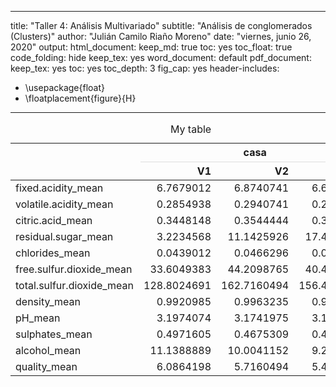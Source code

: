 
---
title: "Taller 4: Análisis Multivariado"
subtitle: "Análisis de conglomerados (Clusters)"
author: "Julián Camilo Riaño Moreno"
date: "viernes, junio 26, 2020"
output:
  html_document: 
    keep_md: true
    toc: yes
    toc_float: true
    code_folding: hide
  keep_tex: yes
  word_document: default
  pdf_document: 
    keep_tex: yes
    toc: yes
    toc_depth: 3
  fig_cap: yes
header-includes:
- \usepackage{float}
- \floatplacement{figure}{H}
---








<table>
<caption>My table</caption>
 <thead>
<tr>
<th style="border-bottom:hidden" colspan="1"></th>
<th style="border-bottom:hidden; padding-bottom:0; padding-left:3px;padding-right:3px;text-align: center; " colspan="3"><div style="border-bottom: 1px solid #ddd; padding-bottom: 5px; ">casa</div></th>
</tr>
  <tr>
   <th style="text-align:left;">   </th>
   <th style="text-align:right;"> V1 </th>
   <th style="text-align:right;"> V2 </th>
   <th style="text-align:right;"> V3 </th>
  </tr>
 </thead>
<tbody>
  <tr>
   <td style="text-align:left;"> fixed.acidity_mean </td>
   <td style="text-align:right;"> 6.7679012 </td>
   <td style="text-align:right;"> 6.8740741 </td>
   <td style="text-align:right;"> 6.6037037 </td>
  </tr>
  <tr>
   <td style="text-align:left;"> volatile.acidity_mean </td>
   <td style="text-align:right;"> 0.2854938 </td>
   <td style="text-align:right;"> 0.2940741 </td>
   <td style="text-align:right;"> 0.2729012 </td>
  </tr>
  <tr>
   <td style="text-align:left;"> citric.acid_mean </td>
   <td style="text-align:right;"> 0.3448148 </td>
   <td style="text-align:right;"> 0.3544444 </td>
   <td style="text-align:right;"> 0.3380247 </td>
  </tr>
  <tr>
   <td style="text-align:left;"> residual.sugar_mean </td>
   <td style="text-align:right;"> 3.2234568 </td>
   <td style="text-align:right;"> 11.1425926 </td>
   <td style="text-align:right;"> 17.4358025 </td>
  </tr>
  <tr>
   <td style="text-align:left;"> chlorides_mean </td>
   <td style="text-align:right;"> 0.0439012 </td>
   <td style="text-align:right;"> 0.0466296 </td>
   <td style="text-align:right;"> 0.0487407 </td>
  </tr>
  <tr>
   <td style="text-align:left;"> free.sulfur.dioxide_mean </td>
   <td style="text-align:right;"> 33.6049383 </td>
   <td style="text-align:right;"> 44.2098765 </td>
   <td style="text-align:right;"> 40.4259259 </td>
  </tr>
  <tr>
   <td style="text-align:left;"> total.sulfur.dioxide_mean </td>
   <td style="text-align:right;"> 128.8024691 </td>
   <td style="text-align:right;"> 162.7160494 </td>
   <td style="text-align:right;"> 156.4197531 </td>
  </tr>
  <tr>
   <td style="text-align:left;"> density_mean </td>
   <td style="text-align:right;"> 0.9920985 </td>
   <td style="text-align:right;"> 0.9963235 </td>
   <td style="text-align:right;"> 0.9990773 </td>
  </tr>
  <tr>
   <td style="text-align:left;"> pH_mean </td>
   <td style="text-align:right;"> 3.1974074 </td>
   <td style="text-align:right;"> 3.1741975 </td>
   <td style="text-align:right;"> 3.1498765 </td>
  </tr>
  <tr>
   <td style="text-align:left;"> sulphates_mean </td>
   <td style="text-align:right;"> 0.4971605 </td>
   <td style="text-align:right;"> 0.4675309 </td>
   <td style="text-align:right;"> 0.4788889 </td>
  </tr>
  <tr>
   <td style="text-align:left;"> alcohol_mean </td>
   <td style="text-align:right;"> 11.1388889 </td>
   <td style="text-align:right;"> 10.0041152 </td>
   <td style="text-align:right;"> 9.2660494 </td>
  </tr>
  <tr>
   <td style="text-align:left;"> quality_mean </td>
   <td style="text-align:right;"> 6.0864198 </td>
   <td style="text-align:right;"> 5.7160494 </td>
   <td style="text-align:right;"> 5.4938272 </td>
  </tr>
</tbody>
</table>

